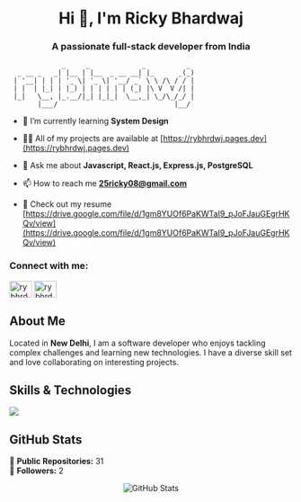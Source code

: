 <h1 align="center">Hi 👋, I'm Ricky Bhardwaj</h1>
<h3 align="center">A passionate full-stack developer from India</h3>

```
             _     _             _          _ 
  _ __ _   _| |__ | |__  _ __ __| |_      _(_)
 | '__| | | | '_ \| '_ \| '__/ _` \ \ /\ / / |
 | |  | |_| | |_) | | | | | | (_| |\ V  V /| |
 |_|   \__, |_.__/|_| |_|_|  \__,_| \_/\_/_/ |
       |___/                             |__/ 
```

- 🌱 I’m currently learning **System Design**

- 👨‍💻 All of my projects are available at [https://rybhrdwj.pages.dev](https://rybhrdwj.pages.dev)

- 💬 Ask me about **Javascript, React.js, Express.js, PostgreSQL**

- 📫 How to reach me **25ricky08@gmail.com**

- 📄 Check out my resume [https://drive.google.com/file/d/1gm8YUOf6PaKWTaI9_pJoFJauGEgrHKQv/view](https://drive.google.com/file/d/1gm8YUOf6PaKWTaI9_pJoFJauGEgrHKQv/view)

<h3 align="left">Connect with me:</h3>
<p align="left">
<a href="https://codeforces.com/profile/rybhrdwj" target="blank"><img align="center" src="https://raw.githubusercontent.com/rahuldkjain/github-profile-readme-generator/master/src/images/icons/Social/codeforces.svg" alt="rybhrdwj" height="30" width="40" /></a>
<a href="https://www.leetcode.com/rybhrdwj" target="blank"><img align="center" src="https://raw.githubusercontent.com/rahuldkjain/github-profile-readme-generator/master/src/images/icons/Social/leet-code.svg" alt="rybhrdwj" height="30" width="40" /></a>
</p>

## About Me

Located in **New Delhi**, I am a software developer who enjoys tackling complex challenges and learning new technologies. I have a diverse skill set and love collaborating on interesting projects.

## Skills & Technologies

<img src="https://skillicons.dev/icons?i=nodejs,express,react,mongodb,postgres,redis,rabbitmq,cpp,html,css,tailwind,supabase,git,github,docker&perline=8" />

## GitHub Stats

🚀 **Public Repositories:** 31  
👥 **Followers:** 2

<p align="center">
  <img src="https://github-readme-stats.vercel.app/api?username=RyBhrdwj&show_icons=true&theme=midnight-purple" alt="GitHub Stats" />
</p>
